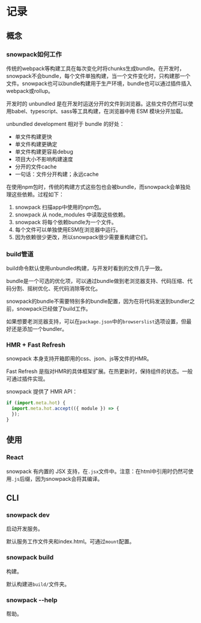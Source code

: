# 记录

## 概念
### snowpack如何工作
传统的webpack等构建工具在每次变化时将chunks生成bundle。在开发时，snowpack不会bundle，每个文件单独构建，当一个文件变化时，只构建那一个文件。snowpack也可以bundle构建用于生产环境，bundle也可以通过插件插入webpack或rollup。

开发时的 unbundled 是在开发时运送分开的文件到浏览器。这些文件仍然可以使用babel、typescript、sass等工具构建，在浏览器中用 ESM 模块分开加载。

unbundled development 相对于 bundle 的好处：
* 单文件构建更快
* 单文件构建更确定
* 单文件构建更容易debug
* 项目大小不影响构建速度
* 分开的文件cache
* 一句话：文件分开构建；永远cache

在使用npm包时，传统的构建方式这些包也会被bundle，而snowpack会单独处理这些依赖。过程如下：
1. snowpack 扫描app中使用的npm包。
2. snowpack 从 node_modules 中读取这些依赖。
3. snowpack 将每个依赖bundle为一个文件。
4. 每个文件可以单独使用ESM在浏览器中运行。
5. 因为依赖很少更改，所以snowpack很少需要重构建它们。

### build管道
build命令默认使用unbundled构建，与开发时看到的文件几乎一致。

bundle是一个可选的优化项，可以通过bundle做到老浏览器支持、代码压缩、代码分割、摇树优化、死代码消除等优化。

snowpack的bundle不需要特别多的bundle配置，因为在将代码发送到bundler之前，snowpack已经做了build工作。

如果想要老浏览器支持，可以在`package.json`中的`browserslist`选项设置，但最好还是添加一个bundler。

### HMR + Fast Refresh
snowpack 本身支持开箱即用的css、json、js等文件的HMR。

Fast Refresh 是指对HMR的具体框架扩展。在热更新时，保持组件的状态。一般可通过插件实现。

snowpack 提供了 HMR API：
```javascript
if (import.meta.hot) {
  import.meta.hot.accept(({ module }) => {
  });
}
```

## 使用

### React
snowpack 有内置的 JSX 支持，在`.jsx`文件中。注意：在html中引用时仍然可使用`.js`后缀，因为snowpack会将其编译。

## CLI
### snowpack dev
启动开发服务。

默认服务工作文件夹和index.html。可通过`mount`配置。

### snowpack build
构建。

默认构建进`build/`文件夹。

### snowpack --help
帮助。

